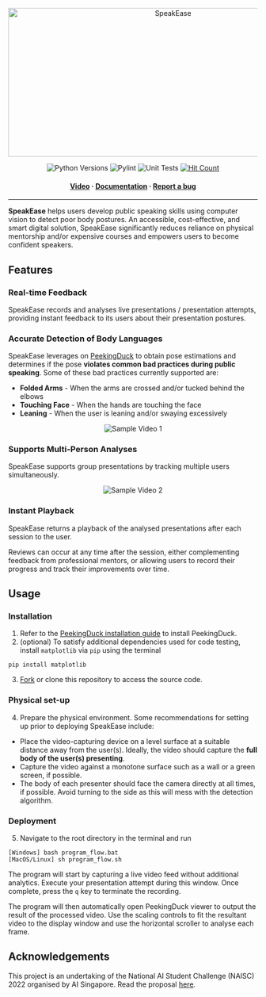 <p align="center">
 <img src=https://user-images.githubusercontent.com/87000020/216827457-1d03e644-73ef-4f94-a3fb-6150c2c1437a.svg alt="SpeakEase" width="650" height="300"/>
</p>

<p align="center">
  <img src=https://img.shields.io/badge/python-3.8%20%7C%203.9-blue.svg alt="Python Versions"/>
  <img src=https://github.com/xpxchxcx/SpeakEase/actions/workflows/pylint.yml/badge.svg alt="Pylint" />
  <img src=https://github.com/xpxchxcx/SpeakEase/actions/workflows/ci.yml/badge.svg alt="Unit Tests" />
  <a href=http://hits.dwyl.com/xpxchxcx/SpeakEase><img src=https://hits.dwyl.com/xpxchxcx/SpeakEase.svg?style=flat-square&show=unique alt="Hit Count" /></a>
</p>

<h4 align="center">
  <a href="https://youtu.be/AtQ3xYFboaA/">Video</a>
  <span> · </span>
  <a href="https://good-looking-ostrich.static.app/">Documentation</a>
  <span> · </span>
  <a href="https://github.com/xpxchxcx/SpeakEase/issues">Report a bug</a>
</h4>

---

**SpeakEase** helps users develop public speaking skills using computer vision to detect poor body postures. 
An accessible, cost-effective, and smart digital solution, 
SpeakEase significantly reduces reliance on physical mentorship and/or expensive courses 
and empowers users to become confident speakers.

## Features

### Real-time Feedback
SpeakEase records and analyses live presentations / presentation attempts, 
providing instant feedback to its users about their presentation postures. 

### Accurate Detection of Body Languages
SpeakEase leverages on [PeekingDuck](https://github.com/aisingapore/PeekingDuck) to obtain pose estimations 
and determines if the pose **violates common bad practices during public speaking**.
Some of these bad practices currently supported are:

- **Folded Arms** - When the arms are crossed and/or tucked behind the elbows
- **Touching Face** - When the hands are touching the face
- **Leaning** - When the user is leaning and/or swaying excessively

<p align="center">
 <img src=https://user-images.githubusercontent.com/87000020/216830154-196a2202-8040-4f20-b64b-6c821b8b7fb0.gif alt="Sample Video 1"/>
</p>

### Supports Multi-Person Analyses
SpeakEase supports group presentations by tracking multiple users simultaneously.

<p align="center">
 <img src=https://user-images.githubusercontent.com/87000020/216838269-130c9264-aab2-4d03-a589-a9aca221ddfe.gif alt="Sample Video 2"/>
</p>

### Instant Playback
SpeakEase returns a playback of the analysed presentations after each session to the user.

Reviews can occur at any time after the session, either complementing feedback from professional mentors, 
or allowing users to record their progress and track their improvements over time.

## Usage

### Installation

1. Refer to the [PeekingDuck installation guide](https://peekingduck.readthedocs.io/en/stable/getting_started/index.html) to install PeekingDuck.
2. (optional) To satisfy additional dependencies used for code testing, install `matplotlib` via `pip` using the terminal

```
pip install matplotlib
```

3. [Fork](https://github.com/xpxchxcx/SpeakEase/fork) or clone this repository to access the source code.

### Physical set-up

4. Prepare the physical environment. Some recommendations for setting up prior to deploying SpeakEase include:

- Place the video-capturing device on a level surface at a suitable distance away from the user(s). Ideally, the video should capture the **full body of the user(s) presenting**.
- Capture the video against a monotone surface such as a wall or a green screen, if possible.
- The body of each presenter should face the camera directly at all times, if possible. Avoid turning to the side as this will mess with the detection algorithm.

### Deployment

5. Navigate to the root directory in the terminal and run

```
[Windows] bash program_flow.bat
[MacOS/Linux] sh program_flow.sh
```

The program will start by capturing a live video feed without additional analytics. Execute your presentation attempt during this window. Once complete, press the `q` key to terminate the recording.

The program will then automatically open PeekingDuck viewer to output the result of the processed video. Use the scaling controls to fit the resultant video to the display window and use the horizontal scroller to analyse each frame.

## Acknowledgements

This project is an undertaking of the National AI Student Challenge (NAISC) 2022 organised by AI Singapore. 
Read the proposal [here](https://docs.google.com/document/d/1LbN1IhLCAH8XIzLqoWbnzlq0TzxpQlO-R37CZbm0naw/edit#).
